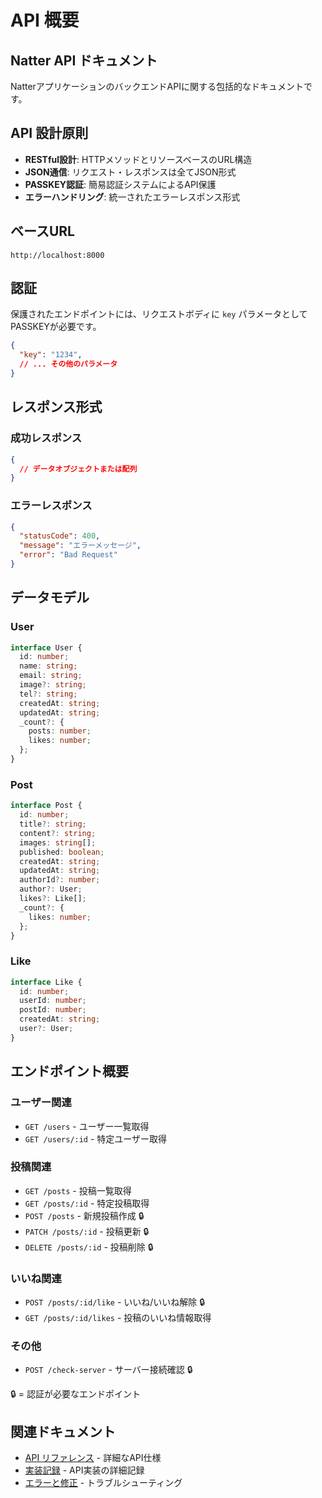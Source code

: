 # API 概要

## Natter API ドキュメント

NatterアプリケーションのバックエンドAPIに関する包括的なドキュメントです。

## API 設計原則

- **RESTful設計**: HTTPメソッドとリソースベースのURL構造
- **JSON通信**: リクエスト・レスポンスは全てJSON形式
- **PASSKEY認証**: 簡易認証システムによるAPI保護
- **エラーハンドリング**: 統一されたエラーレスポンス形式

## ベースURL

```
http://localhost:8000
```

## 認証

保護されたエンドポイントには、リクエストボディに `key` パラメータとしてPASSKEYが必要です。

```json
{
  "key": "1234",
  // ... その他のパラメータ
}
```

## レスポンス形式

### 成功レスポンス
```json
{
  // データオブジェクトまたは配列
}
```

### エラーレスポンス
```json
{
  "statusCode": 400,
  "message": "エラーメッセージ",
  "error": "Bad Request"
}
```

## データモデル

### User
```typescript
interface User {
  id: number;
  name: string;
  email: string;
  image?: string;
  tel?: string;
  createdAt: string;
  updatedAt: string;
  _count?: {
    posts: number;
    likes: number;
  };
}
```

### Post
```typescript
interface Post {
  id: number;
  title?: string;
  content?: string;
  images: string[];
  published: boolean;
  createdAt: string;
  updatedAt: string;
  authorId?: number;
  author?: User;
  likes?: Like[];
  _count?: {
    likes: number;
  };
}
```

### Like
```typescript
interface Like {
  id: number;
  userId: number;
  postId: number;
  createdAt: string;
  user?: User;
}
```

## エンドポイント概要

### ユーザー関連
- `GET /users` - ユーザー一覧取得
- `GET /users/:id` - 特定ユーザー取得

### 投稿関連
- `GET /posts` - 投稿一覧取得
- `GET /posts/:id` - 特定投稿取得
- `POST /posts` - 新規投稿作成 🔒
- `PATCH /posts/:id` - 投稿更新 🔒
- `DELETE /posts/:id` - 投稿削除 🔒

### いいね関連
- `POST /posts/:id/like` - いいね/いいね解除 🔒
- `GET /posts/:id/likes` - 投稿のいいね情報取得

### その他
- `POST /check-server` - サーバー接続確認 🔒

🔒 = 認証が必要なエンドポイント

## 関連ドキュメント

- [API リファレンス](./reference.md) - 詳細なAPI仕様
- [実装記録](./implementation.md) - API実装の詳細記録
- [エラーと修正](./errors-and-fixes.md) - トラブルシューティング